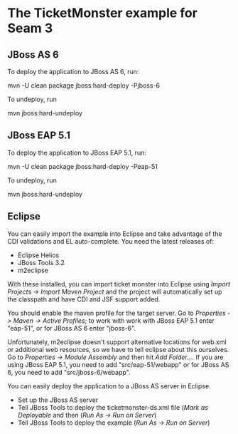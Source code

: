 The TicketMonster example for Seam 3
====================================

JBoss AS 6
----------

To deploy the application to JBoss AS 6, run:

  mvn -U clean package jboss:hard-deploy -Pjboss-6

To undeploy, run

  mvn jboss:hard-undeploy
  
  
JBoss EAP 5.1
-------------

To deploy the application to JBoss EAP 5.1, run:

  mvn -U clean package jboss:hard-deploy -Peap-51

To undeploy, run

  mvn jboss:hard-undeploy

Eclipse
-------

You can easily import the example into Eclipse and take advantage of the CDI validations
and EL auto-complete. You need the latest releases of:

* Eclipse Helios
* JBoss Tools 3.2
* m2eclipse

With these installed, you can import ticket monster into Eclipse using 
_Import Projects -> Import Maven Project_ and the project will automatically set up the
classpath and have CDI and JSF support added.

You should enable the maven profile for the target server. Go to _Properties -> Maven -> Active Profiles_;
to work with work with JBoss EAP 5.1 enter "eap-51", or for JBoss AS 6 enter "jboss-6".

Unfortunately, m2eclipse doesn't support alternative locations for web.xml or additional web
resources, so we have to tell eclipse about this ourselves. Go to  _Properties -> Module Assembly_
and then hit _Add Folder..._. If you are using JBoss EAP 5.1, you need to add "src/eap-51/webapp"
or for JBoss AS 6, you need to add "src/jboss-6/webapp".

You can easily deploy the application to a JBoss AS server in Eclipse.

* Set up the JBoss AS server
* Tell JBoss Tools to deploy the ticketmonster-ds.xml file (_Mark as Deployable_ and then 
  (_Run As -> Run on Server_)
* Tell JBoss Tools to deploy the example (_Run As -> Run on Server_)
